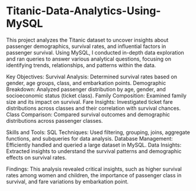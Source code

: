 # Titanic-Data-Analytics-Using-MySQL

This project analyzes the Titanic dataset to uncover insights about passenger demographics, survival rates, and influential factors in passenger survival. Using MySQL, I conducted in-depth data exploration and ran queries to answer various analytical questions, focusing on identifying trends, relationships, and patterns within the data.

Key Objectives:
Survival Analysis: Determined survival rates based on gender, age groups, class, and embarkation points.
Demographic Breakdown: Analyzed passenger distribution by age, gender, and socioeconomic status (ticket class).
Family Composition: Examined family size and its impact on survival.
Fare Insights: Investigated ticket fare distributions across classes and their correlation with survival chances.
Class Comparison: Compared survival outcomes and demographic distributions across passenger classes.

Skills and Tools:
SQL Techniques: Used filtering, grouping, joins, aggregate functions, and subqueries for data analysis.
Database Management: Efficiently handled and queried a large dataset in MySQL.
Data Insights: Extracted insights to understand the survival patterns and demographic effects on survival rates.

Findings:
This analysis revealed critical insights, such as higher survival rates among women and children, the importance of passenger class in survival, and fare variations by embarkation point.
